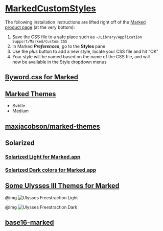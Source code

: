 # [MarkedCustomStyles](https://github.com/ttscoff/MarkedCustomStyles)

The following installation instructions are lifted right off of the [Marked product page](http://markedapp.com/) (at the very bottom):

1. Save the CSS file to a safe place such as `~/Library/Application Support/Marked/Custom CSS`  
2. In Marked **_Preferences_**, go to the **Styles** pane  
3. Use the _plus_ button to add a new style, locate your CSS file and hit “OK”  
4. Your style will be named based on the name of the CSS file, and will now be available in the Style dropdown menus  

## [Byword.css for Marked](https://github.com/EvanLovely/markdown-styles/tree/master/Byword%20for%20Marked)

## [Marked Themes](https://github.com/chrishunt/marked)
- Svbtle  
- Medium  

## [maxjacobson/marked-themes](https://github.com/maxjacobson/marked-themes)

## Solarized
### [Solarized Light for Marked.app](https://github.com/jgoodall/markedapp-solarized)

### [Solarized Dark colors for Marked.app](https://gist.github.com/kconner/3453403)

## [Some Ulysses III Themes for Marked](http://www.candlerblog.com/2013/04/11/ulysses-iii-and-marked/)

@img ![Ulysses Freestraction Light](http://www.candlerblog.com/images/2013/04/freestraction-light.png)

@img ![Ulysses Freestraction Dark](http://www.candlerblog.com/images/2013/04/freestraction-dark.png)

## [base16-marked](https://github.com/chrisopedia/base16-marked)
